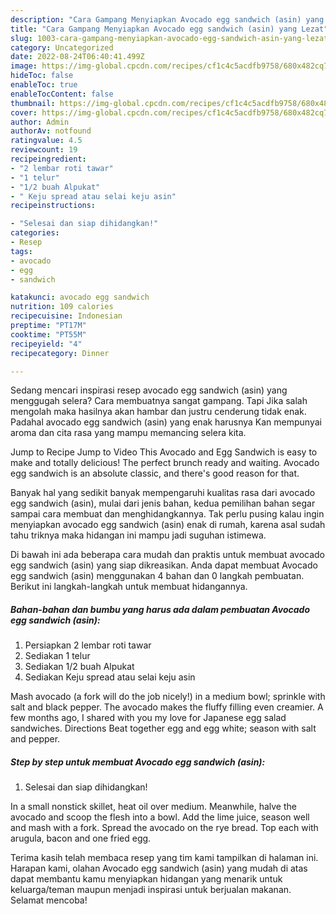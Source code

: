 ```yaml
---
description: "Cara Gampang Menyiapkan Avocado egg sandwich (asin) yang Lezat"
title: "Cara Gampang Menyiapkan Avocado egg sandwich (asin) yang Lezat"
slug: 1003-cara-gampang-menyiapkan-avocado-egg-sandwich-asin-yang-lezat
category: Uncategorized
date: 2022-08-24T06:40:41.499Z
image: https://img-global.cpcdn.com/recipes/cf1c4c5acdfb9758/680x482cq70/avocado-egg-sandwich-asin-foto-resep-utama.jpg
hideToc: false
enableToc: true
enableTocContent: false
thumbnail: https://img-global.cpcdn.com/recipes/cf1c4c5acdfb9758/680x482cq70/avocado-egg-sandwich-asin-foto-resep-utama.jpg
cover: https://img-global.cpcdn.com/recipes/cf1c4c5acdfb9758/680x482cq70/avocado-egg-sandwich-asin-foto-resep-utama.jpg
author: Admin
authorAv: notfound
ratingvalue: 4.5
reviewcount: 19
recipeingredient:
- "2 lembar roti tawar"
- "1 telur"
- "1/2 buah Alpukat"
- " Keju spread atau selai keju asin"
recipeinstructions:

- "Selesai dan siap dihidangkan!"
categories:
- Resep
tags:
- avocado
- egg
- sandwich

katakunci: avocado egg sandwich 
nutrition: 109 calories
recipecuisine: Indonesian
preptime: "PT17M"
cooktime: "PT55M"
recipeyield: "4"
recipecategory: Dinner

---
```



Sedang mencari inspirasi resep avocado egg sandwich (asin) yang menggugah selera? Cara membuatnya sangat gampang. Tapi Jika salah mengolah maka hasilnya akan hambar dan justru cenderung tidak enak. Padahal avocado egg sandwich (asin) yang enak harusnya Kan mempunyai aroma dan cita rasa yang mampu memancing selera kita.


Jump to Recipe Jump to Video This Avocado and Egg Sandwich is easy to make and totally delicious! The perfect brunch ready and waiting. Avocado egg sandwich is an absolute classic, and there&#39;s good reason for that.

Banyak hal yang sedikit banyak mempengaruhi kualitas rasa dari avocado egg sandwich (asin), mulai dari jenis bahan, kedua pemilihan bahan segar sampai cara membuat dan menghidangkannya. Tak perlu pusing kalau ingin menyiapkan avocado egg sandwich (asin) enak di rumah, karena asal sudah tahu triknya maka hidangan ini mampu jadi suguhan istimewa.


Di bawah ini ada beberapa cara mudah dan praktis untuk membuat avocado egg sandwich (asin) yang siap dikreasikan. Anda dapat membuat Avocado egg sandwich (asin) menggunakan 4 bahan dan 0 langkah pembuatan. Berikut ini langkah-langkah untuk membuat hidangannya.

<!--inarticleads1-->

##### Bahan-bahan dan bumbu yang harus ada dalam pembuatan Avocado egg sandwich (asin):

1. Persiapkan 2 lembar roti tawar
1. Sediakan 1 telur
1. Sediakan 1/2 buah Alpukat
1. Sediakan  Keju spread atau selai keju asin


Mash avocado (a fork will do the job nicely!) in a medium bowl; sprinkle with salt and black pepper. The avocado makes the fluffy filling even creamier. A few months ago, I shared with you my love for Japanese egg salad sandwiches. Directions Beat together egg and egg white; season with salt and pepper. 

<!--inarticleads2-->

##### Step by step untuk membuat Avocado egg sandwich (asin):


1. Selesai dan siap dihidangkan!

In a small nonstick skillet, heat oil over medium. Meanwhile, halve the avocado and scoop the flesh into a bowl. Add the lime juice, season well and mash with a fork. Spread the avocado on the rye bread. Top each with arugula, bacon and one fried egg. 

Terima kasih telah membaca resep yang tim kami tampilkan di halaman ini. Harapan kami, olahan Avocado egg sandwich (asin) yang mudah di atas dapat membantu kamu menyiapkan hidangan yang menarik untuk keluarga/teman maupun menjadi inspirasi untuk berjualan makanan. Selamat mencoba!
